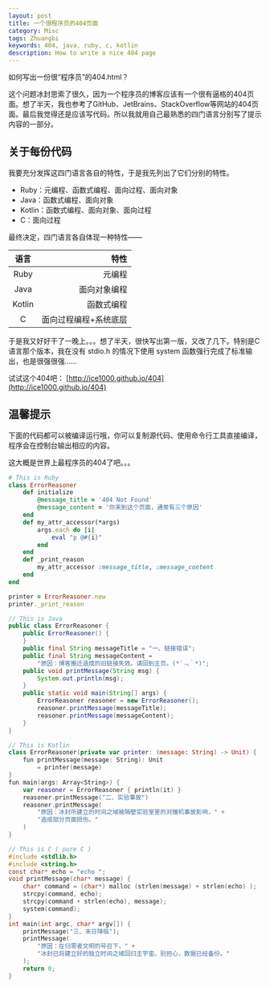 ```yaml
---
layout: post
title: 一个很程序员的404页面
category: Misc
tags: Zhuangbi
keywords: 404, java, ruby, c, kotlin
description: How to write a nice 404 page
---
```


如何写出一份很“程序员”的404.html？

这个问题冰封思索了很久，因为一个程序员的博客应该有一个很有逼格的404页面。想了半天，我也参考了GitHub、JetBrains、StackOverflow等网站的404页面。最后我觉得还是应该写代码。所以我就用自己最熟悉的四门语言分别写了提示内容的一部分。

## 关于每份代码

我要充分发挥这四门语言各自的特性，于是我先列出了它们分别的特性。

+ Ruby：元编程、函数式编程、面向过程、面向对象
+ Java：函数式编程、面向对象
+ Kotlin：函数式编程、面向对象、面向过程
+ C：面向过程

最终决定，四门语言各自体现一种特性——

语言 | 特性
:---:|---:
Ruby|元编程
Java|面向对象编程
Kotlin|函数式编程
C|面向过程编程+系统底层

于是我又好好干了一晚上。。。想了半天，很快写出第一版，又改了几下。特别是C语言那个版本，我在没有 stdio.h 的情况下使用 system 函数强行完成了标准输出，也是很强很强……

试试这个404吧： [http://ice1000.github.io/404](http://ice1000.github.io/404)

## 温馨提示
下面的代码都可以被编译运行哦，你可以复制源代码、使用命令行工具直接编译，程序会在控制台输出相应的内容。

这大概是世界上最程序员的404了吧。。。

```ruby
# This is Ruby
class ErrorReasoner
	def initialize
		@message_title = '404 Not Found'
		@message_content = '你来到这个页面，通常有三个原因'
	end
	def my_attr_accessor(*args)
		args.each do |i|
			eval "p @#{i}"
		end
	end
	def _print_reason
		my_attr_accessor :message_title, :message_content
	end
end

printer = ErrorReasoner.new
printer._print_reason

```

```java
// This is Java
public class ErrorReasoner {
	public ErrorReasoner() {
	}
	public final String messageTitle = "一、链接错误";
	public final String messageContent = 
		"原因：博客搬迁造成的旧链接失效。请回到主页。(*′﹃｀*)";
	public void printMessage(String msg) {
		System.out.println(msg);
	}
	public static void main(String[] args) {
		ErrorReasoner reasoner = new ErrorReasoner();
		reasoner.printMessage(messageTitle);
		reasoner.printMessage(messageContent);
	}
}
```

```swift
// This is Kotlin
class ErrorReasoner(private var printer: (message: String) -> Unit) {
	fun printMessage(message: String): Unit
		= printer(message)
}
fun main(args: Array<String>) {
	var reasoner = ErrorReasoner { println(it) }
	reasoner.printMessage("二、实验事故")
	reasoner.printMessage(
		"原因：冰封所建立的时间之域被隔壁实验室里的对撞机事故影响，" + 
		"造成部分页面损伤。"
	)
}
```

```c
// This is C ( pure C )
#include <stdlib.h>
#include <string.h>
const char* echo = "echo ";
void printMessage(char* message) {
	char* command = (char*) malloc (strlen(message) + strlen(echo) );
	strcpy(command, echo);
	strcpy(command + strlen(echo), message);
	system(command);
}
int main(int argc, char* argv[]) {
	printMessage("三、末日降临");
	printMessage(
		"原因：在归零者文明的号召下，" + 
		"冰封已将建立好的独立时间之域回归主宇宙。别担心，数据已经备份。"
	);
	return 0;
}
```

